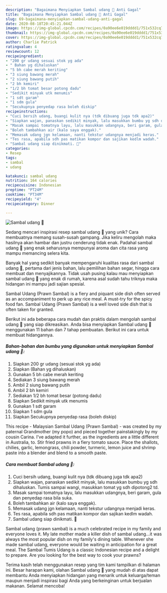 ```yaml
---
description: "Bagaimana Menyiapkan Sambal udang 🦐 Anti Gagal"
title: "Bagaimana Menyiapkan Sambal udang 🦐 Anti Gagal"
slug: 69-bagaimana-menyiapkan-sambal-udang-anti-gagal
date: 2020-08-18T20:45:21.044Z
image: https://img-global.cpcdn.com/recipes/0a90ee6e019dddd1/751x532cq70/sambal-udang-🦐-foto-resep-utama.jpg
thumbnail: https://img-global.cpcdn.com/recipes/0a90ee6e019dddd1/751x532cq70/sambal-udang-🦐-foto-resep-utama.jpg
cover: https://img-global.cpcdn.com/recipes/0a90ee6e019dddd1/751x532cq70/sambal-udang-🦐-foto-resep-utama.jpg
author: Charlie Patrick
ratingvalue: 4
reviewcount: 12
recipeingredient:
- "200 gr udang sesuai stok yg ada"
- " Bahan yg dihaluskan"
- "5 bh cabe merah keriting"
- "3 siung bawang merah"
- "2 siung bawang putih"
- "2 bh kemiri"
- "1/2 bh tomat besar potong dadu"
- "Sedikit minyak utk menumis"
- "1 sdt garam"
- "1 sdm gula"
- "Secukupnya penyedap rasa boleh diskip"
recipeinstructions:
- "Cuci bersih udang, buangi kulit nya (tdk dibuang juga tdk apa2)"
- "Siapkan wajan, panaskan sedikit minyak, lalu masukkan bumbu yg sdh dihaluskan. Tumis sampai wangi, masukkan tomat yg sdh dipotong2 td."
- "Masak sampai tomatnya layu, lalu masukkan udangnya, beri garam, gula dan penyedap rasa bila suka."
- "Boleh tambahkan air (kalo saya enggak)."
- "Memasak udang jgn kelamaan, nanti tekstur udangnya menjadi keras."
- "Tes rasa, apabila sdh pas matikan kompor dan sajikan kedlm wadah."
- "Sambal udang siap dinikmati. 🦐"
categories:
- Resep
tags:
- sambal
- udang

katakunci: sambal udang 
nutrition: 164 calories
recipecuisine: Indonesian
preptime: "PT24M"
cooktime: "PT34M"
recipeyield: "4"
recipecategory: Dinner

---
```



![Sambal udang 🦐](https://img-global.cpcdn.com/recipes/0a90ee6e019dddd1/751x532cq70/sambal-udang-🦐-foto-resep-utama.jpg)

Sedang mencari inspirasi resep sambal udang 🦐 yang unik? Cara membuatnya memang susah-susah gampang. Jika keliru mengolah maka hasilnya akan hambar dan justru cenderung tidak enak. Padahal sambal udang 🦐 yang enak seharusnya mempunyai aroma dan cita rasa yang mampu memancing selera kita.

Banyak hal yang sedikit banyak mempengaruhi kualitas rasa dari sambal udang 🦐, pertama dari jenis bahan, lalu pemilihan bahan segar, hingga cara membuat dan menyajikannya. Tidak usah pusing kalau mau menyiapkan sambal udang 🦐 yang enak di rumah, karena asal sudah tahu triknya maka hidangan ini mampu jadi sajian spesial.

Sambal Udang (Prawn Sambal) is a fiery and piquant side dish often served as an accompaniment to perk up any rice meal. A must-try for the spicy food fan. Sambal Udang (Prawn Sambal) is a well loved side dish that is often taken for granted.


Berikut ini ada beberapa cara mudah dan praktis dalam mengolah sambal udang 🦐 yang siap dikreasikan. Anda bisa menyiapkan Sambal udang 🦐 menggunakan 11 bahan dan 7 tahap pembuatan. Berikut ini cara untuk membuat hidangannya.

<!--inarticleads1-->

##### Bahan-bahan dan bumbu yang digunakan untuk menyiapkan Sambal udang 🦐:

1. Siapkan 200 gr udang (sesuai stok yg ada)
1. Siapkan  (Bahan yg dihaluskan)
1. Gunakan 5 bh cabe merah keriting
1. Sediakan 3 siung bawang merah
1. Ambil 2 siung bawang putih
1. Ambil 2 bh kemiri
1. Sediakan 1/2 bh tomat besar (potong dadu)
1. Siapkan Sedikit minyak utk menumis
1. Gunakan 1 sdt garam
1. Siapkan 1 sdm gula
1. Siapkan Secukupnya penyedap rasa (boleh diskip)


This recipe - Malaysian Sambal Udang (Prawn Sambal) - was created by my paternal Grandmother (my popo) and pieced together painstakingly by my cousin Carina. I&#39;ve adapted it further, as the ingredients are a little different in Australia, to. Stir fried prawns in a fiery tomato sauce. Place the shallots, chilies, garlic, lemongrass, chili powder, turmeric, lemon juice and shrimp paste into a blender and blend to a smooth paste. 

<!--inarticleads2-->

##### Cara membuat Sambal udang 🦐:

1. Cuci bersih udang, buangi kulit nya (tdk dibuang juga tdk apa2)
1. Siapkan wajan, panaskan sedikit minyak, lalu masukkan bumbu yg sdh dihaluskan. Tumis sampai wangi, masukkan tomat yg sdh dipotong2 td.
1. Masak sampai tomatnya layu, lalu masukkan udangnya, beri garam, gula dan penyedap rasa bila suka.
1. Boleh tambahkan air (kalo saya enggak).
1. Memasak udang jgn kelamaan, nanti tekstur udangnya menjadi keras.
1. Tes rasa, apabila sdh pas matikan kompor dan sajikan kedlm wadah.
1. Sambal udang siap dinikmati. 🦐


Sambal udang (prawn sambal) is a much celebrated recipe in my family and everyone loves it. My late mother made a killer dish of sambal udang…it was always the most popular dish on my family&#39;s dining table. Whenever she made sambal udang, everyone would be waiting in anticipation for a great meal. The Sambal Tumis Udang is a classic Indonesian recipe and a delight to prepare. Are you looking for the best way to cook your prawns? 

Terima kasih telah menggunakan resep yang tim kami tampilkan di halaman ini. Besar harapan kami, olahan Sambal udang 🦐 yang mudah di atas dapat membantu Anda menyiapkan hidangan yang menarik untuk keluarga/teman maupun menjadi inspirasi bagi Anda yang berkeinginan untuk berjualan makanan. Selamat mencoba!
